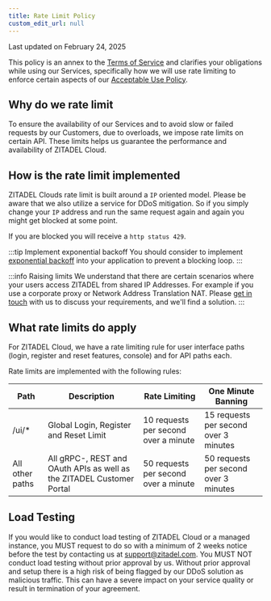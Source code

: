 ```yaml
---
title: Rate Limit Policy
custom_edit_url: null
---
```


Last updated on February 24, 2025

This policy is an annex to the [Terms of Service](../terms-of-service) and clarifies your obligations while using our Services, specifically how we will use rate limiting to enforce certain aspects of our [Acceptable Use Policy](acceptable-use-policy).

## Why do we rate limit

To ensure the availability of our Services and to avoid slow or failed requests by our Customers, due to overloads, we impose rate limits on certain API. These limits helps us guarantee the performance and availability of ZITADEL Cloud.

## How is the rate limit implemented

ZITADEL Clouds rate limit is built around a `IP` oriented model.
Please be aware that we also utilize a service for DDoS mitigation.
So if you simply change your `IP` address and run the same request again and again you might get blocked at some point.

If you are blocked you will receive a `http status 429`.

:::tip Implement exponential backoff
You should consider to implement [exponential backoff](https://en.wikipedia.org/wiki/Exponential_backoff) into your application to prevent a blocking loop.
:::

:::info Raising limits
We understand that there are certain scenarios where your users access ZITADEL from shared IP Addresses.
For example if you use a corporate proxy or Network Address Translation NAT.
Please [get in touch](https://zitadel.com/contact) with us to discuss your requirements, and we'll find a solution.
:::

## What rate limits do apply

For ZITADEL Cloud, we have a rate limiting rule for user interface paths (login, register and reset features, console) and for API paths each.

Rate limits are implemented with the following rules:

| Path                 | Description                                                             | Rate Limiting                        | One Minute Banning                    |
|----------------------|-------------------------------------------------------------------------|--------------------------------------|---------------------------------------|
| /ui/\*               | Global Login, Register and Reset Limit                                  | 10 requests per second over a minute | 15 requests per second over 3 minutes |
| All other paths      | All gRPC-, REST and OAuth APIs as well as the ZITADEL Customer Portal   | 50 requests per second over a minute | 50 requests per second over 3 minutes |

## Load Testing

If you would like to conduct load testing of ZITADEL Cloud or a managed instance, you MUST request to do so with a minimum of 2 weeks notice before the test by contacting us at [support@zitadel.com](mailto:support@zitadel.com).
You MUST NOT conduct load testing without prior approval by us. Without prior approval and setup there is a high risk of being flagged by our DDoS solution as malicious traffic. This can have a severe impact on your service quality or result in termination of your agreement.
